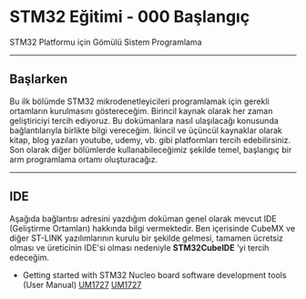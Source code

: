 # STM32 Eğitimi - 000 Başlangıç

STM32 Platformu için Gömülü Sistem Programlama

----------------------------


## Başlarken

Bu ilk bölümde STM32 mikrodenetleyicileri programlamak için gerekli ortamların kurulmasını göstereceğim. Birincil kaynak olarak her zaman geliştiriciyi tercih ediyoruz. Bu dokümanlara nasıl ulaşılacağı konusunda bağlantılarıyla birlikte bilgi vereceğim. İkincil ve üçüncül kaynaklar olarak kitap, blog yazıları youtube, udemy, vb. gibi platformları tercih edebilirsiniz. Son olarak diğer bölümlerde kullanabileceğimiz şekilde temel, başlangıç bir arm programlama ortamı oluşturacağız.

---


## IDE

Aşağıda bağlantısı adresini yazdığım doküman genel olarak mevcut IDE (Geliştirme Ortamları) hakkında bilgi vermektedir. Ben içerisinde CubeMX ve diğer ST-LINK yazılımlarının kurulu bir şekilde gelmesi, tamamen ücretsiz olması ve üreticinin IDE'si olması nedeniyle **STM32CubeIDE** 'yi tercih edeceğim.
- Getting started with STM32 Nucleo board software development tools (User Manual) [UM1727](https://www.st.com/resource/en/user_manual/dm00105928-getting-started-with-stm32-nucleo-board-software-development-tools-stmicroelectronics.pdf "UM1727")
[UM1727](https://www.st.com/resource/en/user_manual/dm00105928-getting-started-with-stm32-nucleo-board-software-development-tools-stmicroelectronics.pdf)
